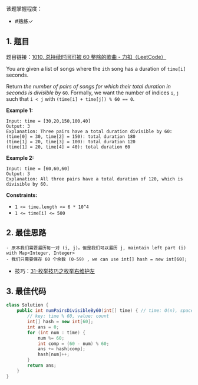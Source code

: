 
该题掌握程度：
- #熟练✓

## 1. 题目
题目链接：[1010. 总持续时间可被 60 整除的歌曲 - 力扣（LeetCode）](https://leetcode.cn/problems/pairs-of-songs-with-total-durations-divisible-by-60/description/)

You are given a list of songs where the `ith` song has a duration of `time[i]` seconds.

Return *the number of pairs of songs for which their total duration in seconds is divisible by* `60`. Formally, we want the number of indices `i`, `j` such that `i < j` with `(time[i] + time[j]) % 60 == 0`.



**Example 1:**

```
Input: time = [30,20,150,100,40]
Output: 3
Explanation: Three pairs have a total duration divisible by 60:
(time[0] = 30, time[2] = 150): total duration 180
(time[1] = 20, time[3] = 100): total duration 120
(time[1] = 20, time[4] = 40): total duration 60
```

**Example 2:**

```
Input: time = [60,60,60]
Output: 3
Explanation: All three pairs have a total duration of 120, which is divisible by 60.
```



**Constraints:**

- `1 <= time.length <= 6 * 10^4`
- `1 <= time[i] <= 500`

## 2. 最佳思路

```
- 原本我们需要遍历每一对 (i, j)。但是我们可以遍历 j, maintain left part (i) with Map<Integer, Integer>
- 我们只需要保存 60 个余数 (0-59) , we can use int[] hash = new int[60];
```

- 技巧：[31-枚举技巧之枚举右维护左](../31-枚举技巧之枚举右维护左.md)

## 3. 最佳代码

```java
class Solution {
    public int numPairsDivisibleBy60(int[] time) { // time: O(n), space: O(n)
        // key: time % 60, value: count
        int[] hash = new int[60];
        int ans = 0;
        for (int num : time) {
            num %= 60;
            int comp = (60 - num) % 60;
            ans += hash[comp];
            hash[num]++;
        }
        return ans;
    }
}
```

